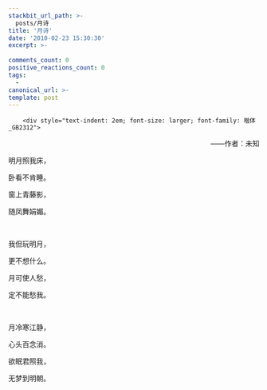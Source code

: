 ```yaml
---
stackbit_url_path: >-
  posts/月诗
title: '月诗'
date: '2010-02-23 15:30:30'
excerpt: >-
  
comments_count: 0
positive_reactions_count: 0
tags: 
  - 
canonical_url: >-
template: post
---
```


        <div style="text-indent: 2em; font-size: larger; font-family: 楷体_GB2312">
<p style="text-align: right; ">——作者：未知</p>
<p>明月照我床，</p>
<p>卧看不肯睡。</p>
<p>窗上青藤影，</p>
<p>随凤舞娟媚。</p>
<p>&nbsp;</p>
<p>我但玩明月，</p>
<p>更不想什么。</p>
<p>月可使人愁，</p>
<p>定不能愁我。</p>
<p>&nbsp;</p>
<p>月冷寒江静，</p>
<p>心头百念消。</p>
<p>欲眠君照我，</p>
<p>无梦到明朝。</p>
</div>
      